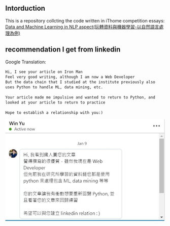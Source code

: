 ## Intorduction 
This is a repository collcting the code written in iThome competition essays: [Data and Machine Learning in NLP aspect(玩轉資料與機器學習-以自然語言處理為例)](https://ithelp.ithome.com.tw/users/20107576/ironman/1450)

## recommendation I get from linkedin
Google Translation: 
```
Hi, I see your article on Iron Man
Feel very good writing, although I am now a Web Developer
But the data chain that I studied at the institute previously also uses Python to handle ML, data mining, etc.

Your article made me impulsive and wanted to return to Python, and looked at your article to return to practice

Hope to establish a relationship with you:)
```

![encourage](encourage.JPG)

